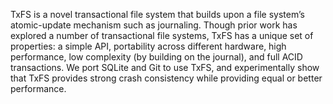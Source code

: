 TxFS is a novel transactional file system that
builds upon a file system’s atomic-update mechanism
such as journaling. Though prior work has explored a
number of transactional file systems, TxFS has a unique
set of properties: a simple API, portability across different
hardware, high performance, low complexity (by building
on the journal), and full ACID transactions. We port
SQLite and Git to use TxFS, and experimentally show that
TxFS provides strong crash consistency while providing
equal or better performance.
